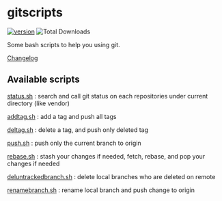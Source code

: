 gitscripts
==========

[![version](https://img.shields.io/badge/version-2.5.0-green.svg)](https://github.com/steevanb/gitscripts/tree/2.5.0)
![Total Downloads](https://poser.pugx.org/steevanb/gitscripts/downloads)

Some bash scripts to help you using git.

[Changelog](doc/changelog.md)

Available scripts
-----------------

[status.sh](doc/status.md) : search and call git status on each repositories under current directory (like vendor)

[addtag.sh](doc/addtag.md) : add a tag and push all tags

[deltag.sh](doc/deltag.md) : delete a tag, and push only deleted tag

[push.sh](doc/push.md) : push only the current branch to origin

[rebase.sh](doc/rebase.md) : stash your changes if needed, fetch, rebase, and pop your changes if needed

[deluntrackedbranch.sh](doc/deluntrackedbranch.md) : delete local branches who are deleted on remote

[renamebranch.sh](doc/renamebranch.md) : rename local branch and push change to origin
